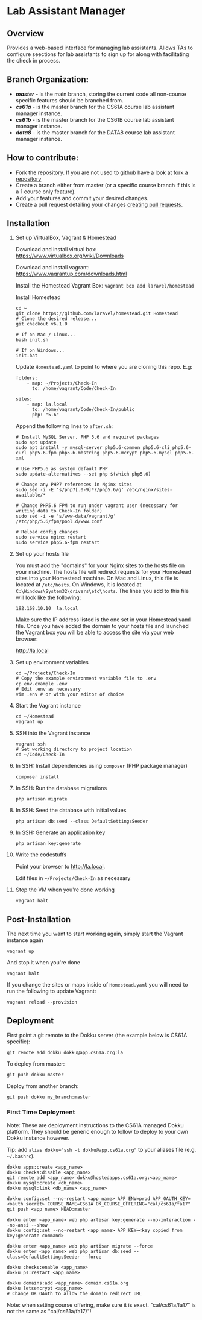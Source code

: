Lab Assistant Manager
============

## Overview

Provides a web-based interface for managing lab assistants. Allows TAs to configure seections for lab assistants to sign up for along with facilitating the check in process.

## Branch Organization:
* ***master*** - is the main branch, storing the current code all non-course specific features should be branched from.
* ***cs61a*** - is the master branch for the CS61A course lab assistant manager instance.
* ***cs61b*** - is the master branch for the CS61B course lab assistant manager instance.
* ***data8*** - is the master branch for the DATA8 course lab assistant manager instance.

## How to contribute:
* Fork the repository. If you are not used to github have a look at [fork a repository](https://help.github.com/fork-a-repo)
* Create a branch either from master (or a specific course branch if this is a 1 course only feature).
* Add your features and commit your desired changes.
* Create a pull request detailing your changes [creating pull requests](https://help.github.com/articles/about-pull-requests/).

## Installation

1. Set up VirtualBox, Vagrant & Homestead

    Download and install virtual box:
    https://www.virtualbox.org/wiki/Downloads

    Download and install vagrant:
    https://www.vagrantup.com/downloads.html

    Install the Homestead Vagrant Box:
    `vagrant box add laravel/homestead`

    Install Homestead

    ```
    cd ~
    git clone https://github.com/laravel/homestead.git Homestead
    # Clone the desired release...
    git checkout v6.1.0

    # If on Mac / Linux...
    bash init.sh

    # If on Windows...
    init.bat
    ```

    Update `Homestead.yaml` to point to where you are cloning this repo. E.g:

    ```
    folders:
        - map: ~/Projects/Check-In
          to: /home/vagrant/Code/Check-In

    sites:
        - map: la.local
          to: /home/vagrant/Code/Check-In/public
          php: "5.6"
    ```

    Append the following lines to `after.sh`:

    ```
    # Install MySQL Server, PHP 5.6 and required packages
    sudo apt update
    sudo apt install -y mysql-server php5.6-common php5.6-cli php5.6-curl php5.6-fpm php5.6-mbstring php5.6-mcrypt php5.6-mysql php5.6-xml

    # Use PHP5.6 as system default PHP
    sudo update-alternatives --set php $(which php5.6)

    # Change any PHP7 references in Nginx sites
    sudo sed -i -E 's/php7[.0-9]*?/php5.6/g' /etc/nginx/sites-available/*

    # Change PHP5.6 FPM to run under vagrant user (necessary for writing data to Check-In folder)
    sudo sed -i -e 's/www-data/vagrant/g' /etc/php/5.6/fpm/pool.d/www.conf

    # Reload config changes
    sudo service nginx restart
    sudo service php5.6-fpm restart
    ```

2. Set up your hosts file

    You must add the "domains" for your Nginx sites to the hosts file on your machine. The hosts file will redirect requests for your Homestead sites into your Homestead machine. On Mac and Linux, this file is located at `/etc/hosts`. On Windows, it is located at `C:\Windows\System32\drivers\etc\hosts`. The lines you add to this file will look like the following:

    ```
    192.168.10.10  la.local
    ```

    Make sure the IP address listed is the one set in your Homestead.yaml file. Once you have added the domain to your hosts file and launched the Vagrant box you will be able to access the site via your web browser:

    http://la.local

3. Set up environment variables

    ```
    cd ~/Projects/Check-In
    # Copy the example environment variable file to .env
    cp env.example .env
    # Edit .env as necessary
    vim .env # or with your editor of choice
    ```

4. Start the Vagrant instance

    ```
    cd ~/Homestead
    vagrant up
    ```

5. SSH into the Vagrant instance

    ```
    vagrant ssh
    # Set working directory to project location
    cd ~/Code/Check-In
    ```

6. In SSH: Install dependencies using `composer` (PHP package manager)

    ```
    composer install
    ```

7. In SSH: Run the database migrations

    ```
    php artisan migrate
    ```

8. In SSH: Seed the database with initial values

    ```
    php artisan db:seed --class DefaultSettingsSeeder
    ```

9. In SSH: Generate an application key

    ```
    php artisan key:generate
    ```

10. Write the codestuffs

    Point your browser to http://la.local.

    Edit files in `~/Projects/Check-In` as necessary

11. Stop the VM when you're done working

    ```
    vagrant halt
    ```

## Post-Installation

The next time you want to start working again, simply start the Vagrant instance again

```
vagrant up
```

And stop it when you're done

```
vagrant halt
```

If you change the sites or maps inside of `Homestead.yaml` you will need to run the following to update Vagrant:
```
vagrant reload --provision
```

## Deployment

First point a git remote to the Dokku server (the example below is CS61A specific):

    git remote add dokku dokku@app.cs61a.org:la

To deploy from master:

    git push dokku master

Deploy from another branch:

    git push dokku my_branch:master


### First Time Deployment

Note: These are deployment instructions to the CS61A managed Dokku platform. They should be generic enough to follow to deploy to your own Dokku instance however.

Tip:  add `alias dokku="ssh -t dokku@app.cs61a.org"` to your aliases file (e.g. `~/.bashrc`).

    dokku apps:create <app_name>
    dokku checks:disable <app_name>
    git remote add <app_name> dokku@hostedapps.cs61a.org:<app_name>
    dokku mysql:create <db_name>
    dokku mysql:link <db_name> <app_name>

    dokku config:set --no-restart <app_name> APP_ENV=prod APP_OAUTH_KEY=<oauth secret> COURSE_NAME=CS61A OK_COURSE_OFFERING="cal/cs61a/fa17"
    git push <app_name> HEAD:master

    dokku enter <app_name> web php artisan key:generate --no-interaction --no-ansi --show
    dokku config:set --no-restart <app_name> APP_KEY=<key copied from key:generate command>

    dokku enter <app_name> web php artisan migrate --force
    dokku enter <app_name> web php artisan db:seed --class=DefaultSettingsSeeder --force

    dokku checks:enable <app_name>
    dokku ps:restart <app_name>

    dokku domains:add <app_name> domain.cs61a.org
    dokku letsencrypt <app_name>
    # Change OK OAuth to allow the domain redirect URL

Note: when setting course offering, make sure it is exact. "cal/cs61a/fa17" is not the same as "cal/cs61a/fa17/"!
